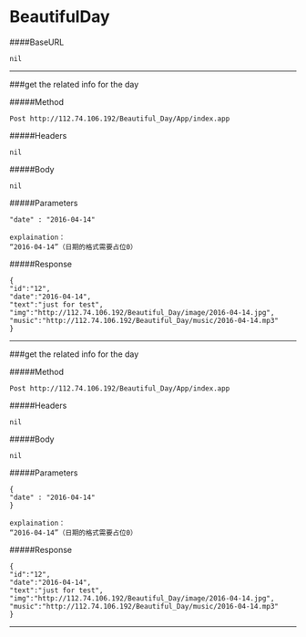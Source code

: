 # BeautifulDay

####BaseURL

	nil




***

###get the related info for the day

#####Method

	Post http://112.74.106.192/Beautiful_Day/App/index.app

#####Headers

	nil

#####Body

	nil

#####Parameters  

	"date" : "2016-04-14"
	
	explaination：  
	“2016-04-14”（日期的格式需要占位0）

#####Response

	{
	"id":"12",
	"date":"2016-04-14",
	"text":"just for test",
	"img":"http://112.74.106.192/Beautiful_Day/image/2016-04-14.jpg",
	"music":"http://112.74.106.192/Beautiful_Day/music/2016-04-14.mp3"
	}

***

###get the related info for the day

#####Method

	Post http://112.74.106.192/Beautiful_Day/App/index.app

#####Headers

	nil

#####Body

	nil

#####Parameters  

	{
	"date" : "2016-04-14"
	}
	
	explaination：  
	“2016-04-14”（日期的格式需要占位0）

#####Response

	{
	"id":"12",
	"date":"2016-04-14",
	"text":"just for test",
	"img":"http://112.74.106.192/Beautiful_Day/image/2016-04-14.jpg",
	"music":"http://112.74.106.192/Beautiful_Day/music/2016-04-14.mp3"
	}

***

